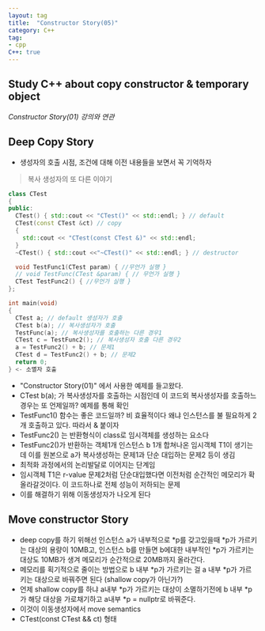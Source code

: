 ```yaml
---
layout: tag
title:  "Constructor Story(05)"
category: C++
tag:
- cpp
C++: true
---
```

## Study C++ about copy constructor & temporary object

*Constructor Story(01) 강의와 연관*

## Deep Copy Story

- 생성자의 호출 시점, 조건에 대해 이전 내용들을 보면서 꼭 기억하자

> 복사 생성자의 또 다른 이야기

```cpp
class CTest
{
public:
  CTest() { std::cout << "CTest()" << std::endl; } // default
  CTest(const CTest &ct) // copy
  { 
    std::cout << "CTest(const CTest &)" << std::endl; 
  }
  ~CTest() { std::cout <<"~CTest()" << std::endl; } // destructor

  void TestFunc1(CTest param) { //무언가 실행 }
  // void TestFunc(CTest &param) { // 무언가 실행 }
  CTest TestFunc2() { //무언가 실행 } 
};

int main(void)
{
  CTest a; // default 생성자가 호출
  CTest b(a); // 복사생성자가 호출
  TestFunc(a); // 복사생성자를 호출하는 다른 경우1
  CTest c = TestFunc2(); // 복사생성자 호출 다른 경우2
  a = TestFunc2() + b; // 문제1
  CTest d = TestFunc2() + b; // 문제2
  return 0;
} <- 소멸자 호출
```

- "Constructor Story(01)" 에서 사용한 예제를 들고왔다.
- CTest b(a); 가 복사생성자를 호출하는 시점인데 이 코드외 복사생성자를 호출하느 경우는 또 언제일까? 예제를 통해 확인
- TestFunc1() 함수는 좋은 코드일까? 비 효율적이다 왜냐 인스턴스를 불 필요하게 2개 호출하고 있다. 따라서 & 붙이자
- TestFunc2() 는 반환형식이 class로 임시객체를 생성하는 요소다
- TestFunc2()가 반환하는 객체1개 인스턴스 b 1개 합쳐나온 임시객체 T1이 생기는데 이를 원본으로 a가 복사생성하는 문제1과 단순 대입하는 문제2 등이 생김
- 최적화 과정에서의 논리발달로 이어지는 단계임
- 임시객체 T1은 r-value 문제2처럼 단순대입했다면 이전처럼 순간적인 메모리가 확 올라갈것이다. 이 코드하나로 전체 성능이 저하되는 문제
- 이를 해결하기 위해 이동생성자가 나오게 된다

## Move constructor Story

- deep copy를 하기 위해선 인스턴스 a가 내부적으로 *p를 갖고있을때 *p가 가르키는 대상의 용량이 10MB고, 인스턴스 b를 만들면 b에대한 내부적인 *p가 가르키는 대상도 10MB가 생겨 메모리가 순간적으로 20MB까지 올라간다.
- 메모리를 획기적으로 줄이는 방법으로 b 내부 *p가 가르키는 걸 a 내부 *p가 가르키는 대상으로 바꿔주면 된다 (shallow copy가 아닌가?)
- 언제 shallow copy를 하냐 a내부 *p가 가르키는 대상이 소멸하기전에 b 내부 *p가 해당 대상을 가로채기하고 a내부 *p = nullptr로 바꿔준다.
- 이것이 이동생성자에서 move semantics
- CTest(const CTest && ct) 형태